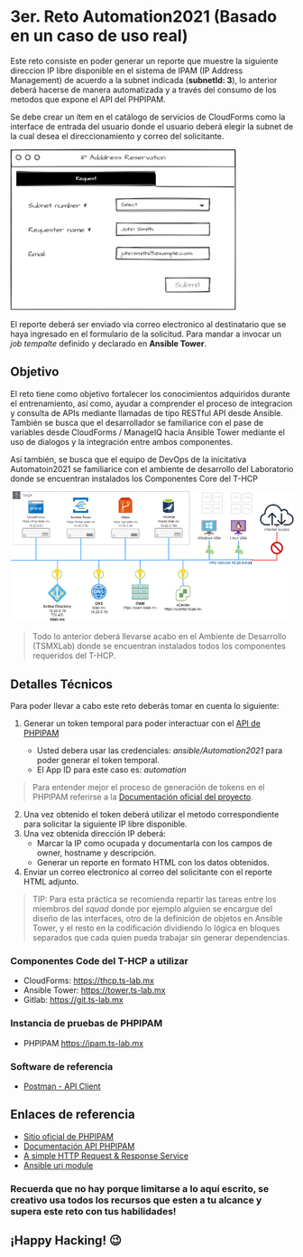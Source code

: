 # 3er. Reto Automation2021 (Basado en un caso de uso real)

Este reto consiste en poder generar un reporte que muestre la siguiente direccion IP libre disponible en el sistema de IPAM (IP Address Management) de acuerdo a la subnet indicada (**subnetId: 3**), lo anterior deberá hacerse de manera automatizada y a través del consumo de los metodos que expone el API del PHPIPAM. 

Se debe crear un ítem en el catálogo de servicios de CloudForms como la interface de entrada del usuario donde el usuario deberá elegir la subnet de la cual desea el direccionamiento y correo del solicitante.

![Dialogo Catlo](files/reto3_dialogo.png)

El reporte deberá ser enviado via correo electronico al destinatario que se haya ingresado en el formulario de la solicitud. Para mandar a invocar un *job tempalte* definido y declarado en **Ansible Tower**.

## Objetivo

El reto tiene como objetivo fortalecer los conocimientos adquiridos durante el entrenamiento, así como, ayudar a comprender el proceso de integracion y consulta de APIs mediante llamadas de tipo RESTful API desde Ansible. También se busca que el desarrollador se familiarice con el pase de variables desde CloudForms / ManageIQ hacia Ansible Tower mediante el uso de dialogos y la integración entre ambos componentes.

Así también, se busca que el equipo de DevOps de la inicitativa Automatoin2021 se familiarice con el ambiente de desarrollo del Laboratorio donde se encuentran instalados los Componentes Core del T-HCP

![TSMXLab](files/tslab.png)

> Todo lo anterior deberá llevarse acabo en el Ambiente de Desarrollo (TSMXLab) donde se encuentran instalados todos los componentes requeridos del T-HCP.

## Detalles Técnicos
Para poder llevar a cabo este reto deberás tomar en cuenta lo siguiente:
1. Generar un token temporal para poder interactuar con el [API de PHPIPAM](https://phpipam.net/api/api_documentation)  

   - Usted debera usar las credenciales: *ansible/Automation2021* para poder generar el token temporal.
   - El App ID para este caso es: *automation*

> Para entender mejor el proceso de generación de tokens en el PHPIPAM referirse a la [Documentación oficial del proyecto](https://phpipam.net/api/api_documentation).

2. Una vez obtenido el token deberá utilizar el metodo correspondiente para solicitar la siguiente IP libre disponible.
3. Una vez obtenida dirección IP deberá:
   - Marcar la IP como ocupada y documentarla con los campos de owner, hostname y descripción.
   - Generar un reporte en formato HTML con los datos obtenidos.
4. Enviar un correo electronico al correo del solicitante con el reporte HTML adjunto.

> TIP: Para esta práctica se recomienda repartir las tareas entre los miembros del *squad* donde por ejemplo alguien se encargue del diseño de las interfaces, otro de la definición de objetos en Ansible Tower, y el resto en la codificación dividiendo lo lógica en bloques separados que cada quien pueda trabajar sin generar dependencias.

### Componentes Code del T-HCP a utilizar
- CloudForms: https://thcp.ts-lab.mx
- Ansible Tower:  https://tower.ts-lab.mx
- Gitlab: https://git.ts-lab.mx

### Instancia de pruebas de **PHPIPAM**
- PHPIPAM https://ipam.ts-lab.mx

### Software de referencia
- [Postman - API Client](https://www.postman.com/downloads/)

## Enlaces de referencia
- [Sitio oficial de PHPIPAM](https://www.phpipam.net)
- [Documentación API PHPIPAM](https://phpipam.net/api/api_documentation/)
- [A simple HTTP Request & Response Service](http://httpbin.org/)
- [Ansible uri module](https://docs.ansible.com/ansible/2.3/uri_module.html)


### Recuerda que no hay porque limitarse a lo aquí escrito, se creativo usa todos los recursos que esten a tu alcance y supera este reto con tus habilidades!

## ¡Happy Hacking! :wink: